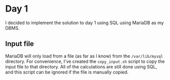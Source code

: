 # Day 1
I decided to implement the solution to day 1 using SQL using MariaDB as my DBMS.

## Input file
MariaDB will only load from a file (as far as I know) from the `/var/lib/mysql` directory.
For convenience, I've created the `copy_input.sh` script to copy the input file to that
directory. All of the calculations are still done using SQL, and this script can be ignored
if the file is manually copied.
